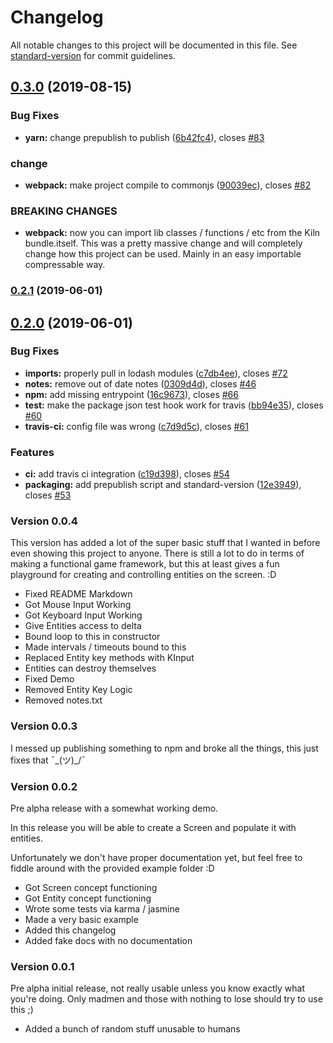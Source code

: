 # Changelog

All notable changes to this project will be documented in this file. See [standard-version](https://github.com/conventional-changelog/standard-version) for commit guidelines.

## [0.3.0](https://github.com/codymikol/game-kiln/compare/v0.2.1...v0.3.0) (2019-08-15)


### Bug Fixes

* **yarn:** change prepublish to publish ([6b42fc4](https://github.com/codymikol/game-kiln/commit/6b42fc4)), closes [#83](https://github.com/codymikol/game-kiln/issues/83)


### change

* **webpack:** make project compile to commonjs ([90039ec](https://github.com/codymikol/game-kiln/commit/90039ec)), closes [#82](https://github.com/codymikol/game-kiln/issues/82)


### BREAKING CHANGES

* **webpack:** now you can import lib classes /
functions / etc from the Kiln bundle.itself.
This was a pretty massive change and will
completely change how this project can be used.
Mainly in an easy importable compressable way.



### [0.2.1](https://github.com/codymikol/game-kiln/compare/v0.2.0...v0.2.1) (2019-06-01)



## [0.2.0](https://github.com/codymikol/game-kiln/compare/v0.0.4...v0.2.0) (2019-06-01)


### Bug Fixes

* **imports:** properly pull in lodash modules ([c7db4ee](https://github.com/codymikol/game-kiln/commit/c7db4ee)), closes [#72](https://github.com/codymikol/game-kiln/issues/72)
* **notes:** remove out of date notes ([0309d4d](https://github.com/codymikol/game-kiln/commit/0309d4d)), closes [#46](https://github.com/codymikol/game-kiln/issues/46)
* **npm:** add missing entrypoint ([16c9673](https://github.com/codymikol/game-kiln/commit/16c9673)), closes [#66](https://github.com/codymikol/game-kiln/issues/66)
* **test:** make the package json test hook work for travis ([bb94e35](https://github.com/codymikol/game-kiln/commit/bb94e35)), closes [#60](https://github.com/codymikol/game-kiln/issues/60)
* **travis-ci:** config file was wrong ([c7d9d5c](https://github.com/codymikol/game-kiln/commit/c7d9d5c)), closes [#61](https://github.com/codymikol/game-kiln/issues/61)


### Features

* **ci:** add travis ci integration ([c19d398](https://github.com/codymikol/game-kiln/commit/c19d398)), closes [#54](https://github.com/codymikol/game-kiln/issues/54)
* **packaging:** add prepublish script and standard-version ([12e3949](https://github.com/codymikol/game-kiln/commit/12e3949)), closes [#53](https://github.com/codymikol/game-kiln/issues/53)




### Version 0.0.4

This version has added a lot of the super basic stuff that I wanted in before even showing this project to anyone. There is still a lot to do in terms of making a functional game framework, but this at least gives a fun playground for creating and controlling entities on the screen. :D

* Fixed README Markdown
* Got Mouse Input Working
* Got Keyboard Input Working
* Give Entities access to delta
* Bound loop to this in constructor
* Made intervals / timeouts bound to this
* Replaced Entity key methods with KInput
* Entities can destroy themselves
* Fixed Demo
* Removed Entity Key Logic
* Removed notes.txt

### Version 0.0.3

I messed up publishing something to npm and broke all the things, this just fixes that ¯\_(ツ)_/¯ 

### Version 0.0.2

Pre alpha release with a somewhat working demo. 

In this release you will be able to create a Screen and populate it with entities. 

Unfortunately we don't have proper documentation yet, but feel free to fiddle around with the provided example folder :D

* Got Screen concept functioning
* Got Entity concept functioning
* Wrote some tests via karma / jasmine
* Made a very basic example
* Added this changelog
* Added fake docs with no documentation

### Version 0.0.1

Pre alpha initial release, not really usable unless you know exactly what you're doing. Only madmen and those with nothing to lose should try to use this ;)

* Added a bunch of random stuff unusable to humans
